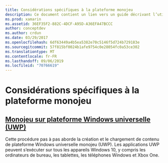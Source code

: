 ```yaml
---
title: Considérations spécifiques à la plateforme monojeu
description: Ce document contient un lien vers un guide décrivant l’utilisation de monojeu sur UWP. Le guide lié explique comment configurer une application, l’exécuter sur Xbox One, le contenu de référence, et bien plus encore.
ms.prod: xamarin
ms.assetid: 36EF35F2-882C-4DCF-A95D-A36EFA47BCCC
author: conceptdev
ms.author: crdun
ms.date: 03/29/2017
ms.openlocfilehash: 6df63449a4b5ea5382e70c5146f5d724b729183e
ms.sourcegitcommit: 57f815bf0024b1afe9754c0e28054fc0a53ce302
ms.translationtype: MT
ms.contentlocale: fr-FR
ms.lasthandoff: 09/06/2019
ms.locfileid: "70766619"
---
```

# <a name="monogame-platform-specific-considerations"></a>Considérations spécifiques à la plateforme monojeu

## <a name="monogame-on-universal-windows-platform-uwpgraphics-gamesmonogameplatformsuwpmd"></a>[Monojeu sur plateforme Windows universelle (UWP)](~/graphics-games/monogame/platforms/uwp.md)

Cette procédure pas à pas aborde la création et le chargement de contenu de plateforme Windows universelle monojeu (UWP). Les applications UWP peuvent s’exécuter sur tous les appareils Windows 10, y compris les ordinateurs de bureau, les tablettes, les téléphones Windows et Xbox One.

